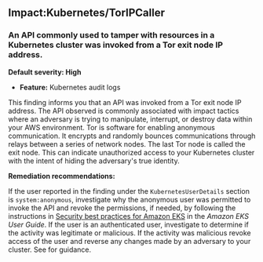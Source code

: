 Impact:Kubernetes/TorIPCaller
-----------------------------


### An API commonly used to tamper with resources in a Kubernetes cluster was invoked from a Tor exit node IP address.


**Default severity: High**


 * **Feature:** Kubernetes audit logs

This finding informs you that an API was invoked from a Tor exit node IP address. The API observed is commonly associated with impact tactics where an adversary is trying to manipulate, interrupt, or destroy data within your AWS environment. Tor is software for enabling anonymous communication. It encrypts and randomly bounces communications through relays between a series of network nodes. The last Tor node is called the exit node. This can indicate unauthorized access to your Kubernetes cluster with the intent of hiding the adversary's true identity. 


**Remediation recommendations:**


If the user reported in the finding under the `KubernetesUserDetails` section is `system:anonymous`, investigate why the anonymous user was permitted to invoke the API and revoke the permissions, if needed, by following the instructions in [Security best practices for Amazon EKS](https://docs.aws.amazon.com/eks/latest/userguide/security-best-practices.html) in the *Amazon EKS User Guide*. If the user is an authenticated user, investigate to determine if the activity was legitimate or malicious. If the activity was malicious revoke access of the user and reverse any changes made by an adversary to your cluster. See  for guidance.

